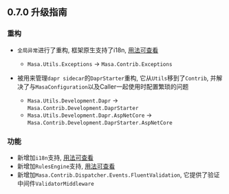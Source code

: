 ## 0.7.0 升级指南

### 重构

* `全局异常`进行了重构, 框架原生支持了i18n, [用法可查看](../building-blocks/exceptions.md)
    * `Masa.Utils.Exceptions` -> `Masa.Contrib.Exceptions`

* 被用来管理`dapr sidecar`的`DaprStarter`重构, 它从`Utils`移到了`Contrib`, 并解决了与`MasaConfiguration`以及Caller一起使用时配置繁琐的问题
    * `Masa.Utils.Development.Dapr` -> `Masa.Contrib.Development.DaprStarter`
    * `Masa.Utils.Development.Dapr.AspNetCore` -> `Masa.Contrib.Development.DaprStarter.AspNetCore`

### 功能

* 新增加`i18n`支持, [用法可查看](../building-blocks/i18n.md)
* 新增加`RulesEngine`支持, [用法可查看](../building-blocks/rule-engine.md)
* 新增加`Masa.Contrib.Dispatcher.Events.FluentValidation`, 它提供了验证中间件`ValidatorMiddleware`